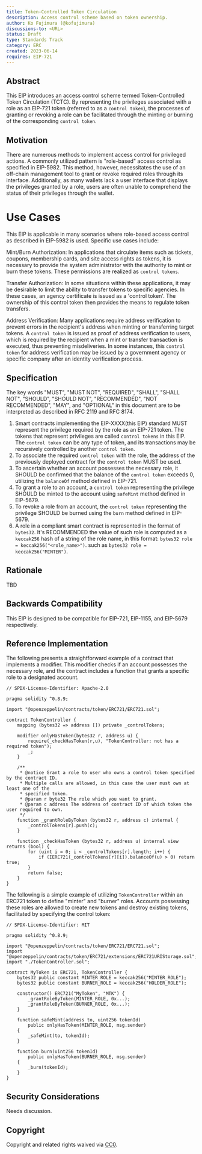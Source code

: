 ```yaml
---
title: Token-Controlled Token Circulation 
description: Access control scheme based on token ownership.
author: Ko Fujimura (@kofujimura)
discussions-to: <URL>
status: Draft
type: Standards Track
category: ERC
created: 2023-06-14
requires: EIP-721
---
```

## Abstract

This EIP introduces an access control scheme termed Token-Controlled Token Circulation (TCTC). By representing the privileges associated with a role as an EIP-721 token (referred to as a `control token`), the processes of granting or revoking a role can be facilitated through the minting or burning of the corresponding `control token`. 
  
## Motivation

There are numerous methods to implement access control for privileged actions. A commonly utilized pattern is "role-based" access control as specified in EIP-5982. This method, however, necessitates the use of an off-chain management tool to grant or revoke required roles through its interface. Additionally, as many wallets lack a user interface that displays the privileges granted by a role, users are often unable to comprehend the status of their privileges through the wallet.

# Use Cases

This EIP is applicable in many scenarios where role-based access control as described in EIP-5982 is used. Specific use cases include:

Mint/Burn Authorization:
In applications that circulate items such as tickets, coupons, membership cards, and site access rights as tokens, it is necessary to provide the system administrator with the authority to mint or burn these tokens. These permissions are realized as `control tokens`.

Transfer Authorization:
In some situations within these applications, it may be desirable to limit the ability to transfer tokens to specific agencies. In these cases, an agency certificate is issued as a 'control token'. The ownership of this control token then provides the means to regulate token transfers.

Address Verification:
Many applications require address verification to prevent errors in the recipient's address when minting or transferring target tokens. A `control token` is issued as proof of address verification to users, which is required by the recipient when a mint or transfer transaction is executed, thus preventing misdeliveries. In some instances, this `control token` for address verification may be issued by a government agency or specific company after an identity verification process.

## Specification

The key words "MUST", "MUST NOT", "REQUIRED", "SHALL", "SHALL NOT", "SHOULD", "SHOULD NOT", "RECOMMENDED", "NOT RECOMMENDED", "MAY", and "OPTIONAL" in this document are to be interpreted as described in RFC 2119 and RFC 8174.

1. Smart contracts implementing the EIP-XXXX(this EIP) standard MUST represent the privilege required by the role as an EIP-721 token. The tokens that represent privileges are called `control tokens` in this EIP. The `control token` can be any type of token, and its transactions may be recursively controlled by another `control token`.
2. To associate the required `control token` with the role, the address of the previously deployed contract for the `control token` MUST be used.
3. To ascertain whether an account possesses the necessary role, it SHOULD be confirmed that the balance of the `control token` exceeds 0, utilizing the `balanceOf` method defined in EIP-721.
4. To grant a role to an account, a `control token` representing the privilege SHOULD be minted to the account using `safeMint` method defined in EIP-5679.
5. To revoke a role from an account, the `control token` representing the privilege SHOULD be burned using the `burn` method defined in EIP-5679.
6. A role in a compliant smart contract is represented in the format of `bytes32`. It's RECOMMENDED the value of such role is computed as a `keccak256` hash of a string of the role name, in this format: `bytes32 role = keccak256("<role_name>")`. such as `bytes32 role = keccak256("MINTER")`.
  
## Rationale

<!--
  The rationale fleshes out the specification by describing what motivated the design and why particular design decisions were made. It should describe alternate designs that were considered and related work, e.g. how the feature is supported in other languages.

  The current placeholder is acceptable for a draft.

  TODO: Remove this comment before submitting
-->

TBD

## Backwards Compatibility

This EIP is designed to be compatible for EIP-721, EIP-1155, and EIP-5679 respectively.

## Reference Implementation

The following presents a straightforward example of a contract that implements a modifier. This modifier checks if an account possesses the necessary role, and the contract includes a function that grants a specific role to a designated account.
  
```
// SPDX-License-Identifier: Apache-2.0

pragma solidity ^0.8.9;

import "@openzeppelin/contracts/token/ERC721/ERC721.sol";

contract TokenController {
    mapping (bytes32 => address []) private _controlTokens;

    modifier onlyHasToken(bytes32 r, address u) {
        require(_checkHasToken(r,u), "TokenController: not has a required token");
        _;
    }

    /**
     * @notice Grant a role to user who owns a control token specified by the contract ID. 
     * Multiple calls are allowed, in this case the user must own at least one of the 
     * specified token.
     * @param r byte32 The role which you want to grant.
     * @param c address The address of contract ID of which token the user required to own.
     */
    function _grantRoleByToken (bytes32 r, address c) internal {
        _controlTokens[r].push(c);
    }

    function _checkHasToken (bytes32 r, address u) internal view returns (bool) {
        for (uint i = 0; i < _controlTokens[r].length; i++) {
            if (IERC721(_controlTokens[r][i]).balanceOf(u) > 0) return true;
        }
        return false;
    }
}
```

The following is a simple example of utilizing `TokenController` within an ERC721 token to define "minter" and "burner" roles. Accounts possessing these roles are allowed to create new tokens and destroy existing tokens, facilitated by specifying the control token:  
  
```
// SPDX-License-Identifier: MIT

pragma solidity ^0.8.9;

import "@openzeppelin/contracts/token/ERC721/ERC721.sol";
import "@openzeppelin/contracts/token/ERC721/extensions/ERC721URIStorage.sol";
import "./TokenController.sol";

contract MyToken is ERC721, TokenController {
    bytes32 public constant MINTER_ROLE = keccak256("MINTER_ROLE");
    bytes32 public constant BURNER_ROLE = keccak256("HOLDER_ROLE");

    constructor() ERC721("MyToken", "MTK") {
        _grantRoleByToken(MINTER_ROLE, 0x...);
        _grantRoleByToken(BURNER_ROLE, 0x...);
    }

    function safeMint(address to, uint256 tokenId)
        public onlyHasToken(MINTER_ROLE, msg.sender)
    {
        _safeMint(to, tokenId);
    }

    function burn(uint256 tokenId)
        public onlyHasToken(BURNER_ROLE, msg.sender)
    {
        _burn(tokenId);
    }
}  
```
  
## Security Considerations

Needs discussion.

## Copyright

Copyright and related rights waived via [CC0](../LICENSE.md).
